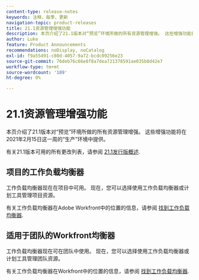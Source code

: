 ```yaml
---
content-type: release-notes
keywords: 注释，每季，更新
navigation-topic: product-releases
title: 21.1资源管理增强功能
description: 本页介绍了21.1版本对“预览”环境所做的所有资源管理增强。 这些增强功能将在2021年2月15日这一周的“生产”环境中提供。
author: Luke
feature: Product Announcements
recommendations: noDisplay, noCatalog
exl-id: f9a55491-c80d-4057-9a72-bcdc09256e23
source-git-commit: 76deb76c66e8f8a7dea721378591ae035b8d42e7
workflow-type: tm+mt
source-wordcount: '189'
ht-degree: 0%

---
```


# 21.1资源管理增强功能

本页介绍了21.1版本对“预览”环境所做的所有资源管理增强。 这些增强功能将在2021年2月15日这一周的“生产”环境中提供。

有关21.1版本可用的所有更改列表，请参阅 [21.1发行版概述](../../../product-announcements/product-releases/21.1-release-activity/21-1-release-overview.md).

## 项目的工作负载均衡器

工作负载均衡器现在在项目中可用。 现在，您可以选择使用工作负载均衡器或计划工具管理项目资源。

有关工作负载均衡器在Adobe Workfront中的位置的信息，请参阅 [找到工作负载均衡器](../../../resource-mgmt/workload-balancer/locate-workload-balancer.md).

## 适用于团队的Workfront均衡器

工作负载均衡器现在可在团队中使用。 现在，您可以选择使用工作负载均衡器或计划工具管理团队资源。

有关工作负载均衡器在Workfront中的位置的信息，请参阅 [找到工作负载均衡器](../../../resource-mgmt/workload-balancer/locate-workload-balancer.md).


